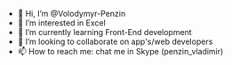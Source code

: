 - 👋 Hi, I’m @Volodymyr-Penzin
- 👀 I’m interested in Excel
- 🌱 I’m currently learning Front-End development
- 💞️ I’m looking to collaborate on app's/web developers
- 📫 How to reach me: chat me in Skype (penzin_vladimir)

<!---
Vladimir-Penzin/Vladimir-Penzin is a ✨ special ✨ repository because its `README.md` (this file) appears on your GitHub profile.
You can click the Preview link to take a look at your changes.
--->

